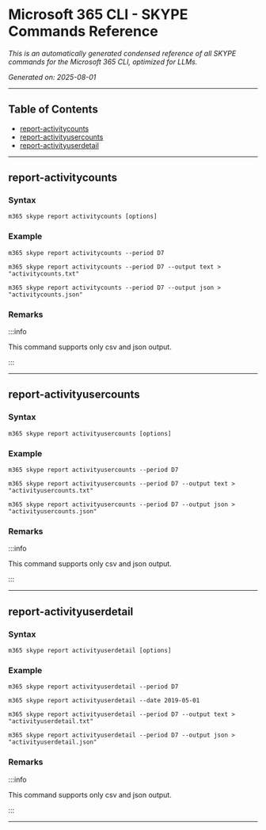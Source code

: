 <!-- DISCLAIMER: All secrets, passwords, and sensitive values in this document are examples only and not real credentials. -->
# Microsoft 365 CLI - SKYPE Commands Reference

*This is an automatically generated condensed reference of all SKYPE commands for the Microsoft 365 CLI, optimized for LLMs.*

*Generated on: 2025-08-01*

---

## Table of Contents

- [report-activitycounts](#report-activitycounts)
- [report-activityusercounts](#report-activityusercounts)
- [report-activityuserdetail](#report-activityuserdetail)

---

## report-activitycounts

### Syntax
```
m365 skype report activitycounts [options]
```

### Example
```
m365 skype report activitycounts --period D7

m365 skype report activitycounts --period D7 --output text > "activitycounts.txt"

m365 skype report activitycounts --period D7 --output json > "activitycounts.json"

```

### Remarks
:::info

This command supports only csv and json output.

:::



---

## report-activityusercounts

### Syntax
```
m365 skype report activityusercounts [options]
```

### Example
```
m365 skype report activityusercounts --period D7

m365 skype report activityusercounts --period D7 --output text > "activityusercounts.txt"

m365 skype report activityusercounts --period D7 --output json > "activityusercounts.json"

```

### Remarks
:::info

This command supports only csv and json output.

:::



---

## report-activityuserdetail

### Syntax
```
m365 skype report activityuserdetail [options]
```

### Example
```
m365 skype report activityuserdetail --period D7

m365 skype report activityuserdetail --date 2019-05-01

m365 skype report activityuserdetail --period D7 --output text > "activityuserdetail.txt"

m365 skype report activityuserdetail --period D7 --output json > "activityuserdetail.json"

```

### Remarks
:::info

This command supports only csv and json output.

:::



---
